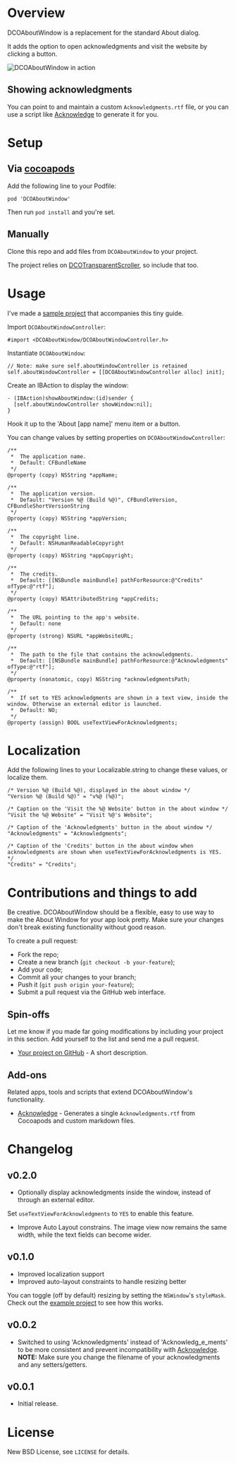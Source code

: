 # Overview

DCOAboutWindow is a replacement for the standard About dialog.

It adds the option to open acknowledgments and visit the website by clicking a button.

![DCOAboutWindow in action](https://raw.github.com/DangerCove/DCOAboutWindow/master/screenshots/DCOAboutWindow.jpg)

## Showing acknowledgments

You can point to and maintain a custom `Acknowledgments.rtf` file, or you can use a script like [Acknowledge](https://github.com/DangerCove/Acknowledge) to generate it for you.

# Setup

## Via [cocoapods](http://cocoapods.org)

Add the following line to your Podfile:

    pod 'DCOAboutWindow'

Then run `pod install` and you're set.

## Manually

Clone this repo and add files from `DCOAboutWindow` to your project.

The project relies on [DCOTransparentScroller](https://github.com/DangerCove/DCOTransparentScroller), so include that too.

# Usage

I've made a [sample project](https://github.com/DangerCove/DCOAboutWindowExample) that accompanies this tiny guide.

Import `DCOAboutWindowController`:

    #import <DCOAboutWindow/DCOAboutWindowController.h>

Instantiate `DCOAboutWindow`:

    // Note: make sure self.aboutWindowController is retained
    self.aboutWindowController = [[DCOAboutWindowController alloc] init];

Create an IBAction to display the window:

    - (IBAction)showAboutWindow:(id)sender {
      [self.aboutWindowController showWindow:nil];
    }

Hook it up to the 'About [app name]' menu item or a button.

You can change values by setting properties on `DCOAboutWindowController`:

    /**
     *  The application name.
     *  Default: CFBundleName
     */
    @property (copy) NSString *appName;

    /**
     *  The application version.
     *  Default: "Version %@ (Build %@)", CFBundleVersion, CFBundleShortVersionString
     */
    @property (copy) NSString *appVersion;

    /**
     *  The copyright line.
     *  Default: NSHumanReadableCopyright
     */
    @property (copy) NSString *appCopyright;

    /**
     *  The credits.
     *  Default: [[NSBundle mainBundle] pathForResource:@"Credits" ofType:@"rtf"];
     */
    @property (copy) NSAttributedString *appCredits;

    /**
     *  The URL pointing to the app's website.
     *  Default: none
     */
    @property (strong) NSURL *appWebsiteURL;

    /**
     *  The path to the file that contains the acknowledgments.
     *  Default: [[NSBundle mainBundle] pathForResource:@"Acknowledgments" ofType:@"rtf"];
     */
    @property (nonatomic, copy) NSString *acknowledgmentsPath;

    /**
     *  If set to YES acknowledgments are shown in a text view, inside the window. Otherwise an external editor is launched.
     *  Default: NO;
     */
    @property (assign) BOOL useTextViewForAcknowledgments;

# Localization

Add the following lines to your Localizable.string to change these values, or localize them.

    /* Version %@ (Build %@), displayed in the about window */
    "Version %@ (Build %@)" = "v%@ (%@)";

    /* Caption on the 'Visit the %@ Website' button in the about window */
    "Visit the %@ Website" = "Visit %@'s Website";

    /* Caption of the 'Acknowledgments' button in the about window */
    "Acknowledgments" = "Acknowledgments";

    /* Caption of the 'Credits' button in the about window when acknowledgments are shown when useTextViewForAcknowledgments is YES. */
    "Credits" = "Credits";

# Contributions and things to add

Be creative. DCOAboutWindow should be a flexible, easy to use way to make the About Window for your app look pretty. Make sure your changes don't break existing functionality without good reason.

To create a pull request:

* Fork the repo;
* Create a new branch (`git checkout -b your-feature`);
* Add your code;
* Commit all your changes to your branch;
* Push it (`git push origin your-feature`);
* Submit a pull request via the GitHub web interface.

## Spin-offs

Let me know if you made far going modifications by including your project in this section. Add yourself to the list and send me a pull request.

* [Your project on GitHub](http://www.dangercove.com) - A short description.

## Add-ons

Related apps, tools and scripts that extend DCOAboutWindow's functionality.

* [Acknowledge](https://github.com/DangerCove/Acknowledge) - Generates a single `Acknowledgments.rtf` from Cocoapods and custom markdown files.

# Changelog

## v0.2.0

* Optionally display acknowledgments inside the window, instead of through an external editor.

Set `useTextViewForAcknowledgments` to `YES` to enable this feature.

* Improve Auto Layout constrains. The image view now remains the same width, while the text fields can become wider.

## v0.1.0

* Improved localization support
* Improved auto-layout constraints to handle resizing better

You can toggle (off by default) resizing by setting the `NSWindow`'s `styleMask`. Check out the [example project](https://github.com/DangerCove/DCOAboutWindowExample) to see how this works.

## v0.0.2

* Switched to using 'Acknowledgments' instead of 'Acknowledg_e_ments' to be more consistent and prevent incompatibility with [Acknowledge](https://github.com/DangerCove/Acknowledge). **NOTE:** Make sure you change the filename of your acknowledgments and any setters/getters.

## v0.0.1

* Initial release.

# License

New BSD License, see `LICENSE` for details.
